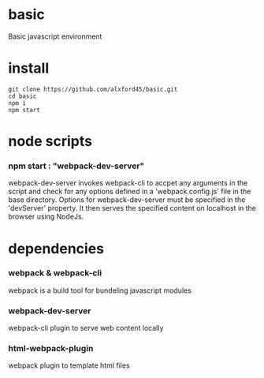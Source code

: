 # basic

Basic javascript environment

# install

    git clone https://github.com/alxford45/basic.git
    cd basic
    npm i
    npm start

# node scripts

### npm start : "webpack-dev-server"

webpack-dev-server invokes webpack-cli to accpet any arguments in the script and check for any options defined in a 'webpack.config.js' file in the base directory. Options for webpack-dev-server must be specified in the 'devServer' property. It then serves the specified content on localhost in the browser using NodeJs.

# dependencies

### webpack & webpack-cli

webpack is a build tool for bundeling javascript modules

### webpack-dev-server

webpack-cli plugin to serve web content locally

### html-webpack-plugin

webpack plugin to template html files
